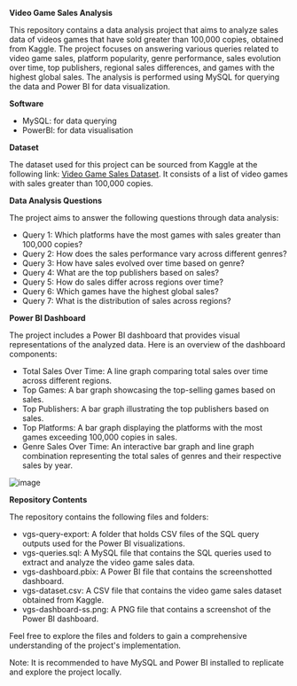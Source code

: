 **Video Game Sales Analysis**

This repository contains a data analysis project that aims to analyze sales data of videos games that have sold greater than 100,000 copies, obtained from Kaggle. The project focuses on answering various queries related to video game sales, platform popularity, genre performance, sales evolution over time, top publishers, regional sales differences, and games with the highest global sales. The analysis is performed using MySQL for querying the data and Power BI for data visualization.

**Software**

- MySQL: for data querying 
- PowerBI: for data visualisation

**Dataset**

The dataset used for this project can be sourced from Kaggle at the following link: [Video Game Sales Dataset](https://www.kaggle.com/datasets/gregorut/videogamesales). It consists of a list of video games with sales greater than 100,000 copies.

**Data Analysis Questions**

The project aims to answer the following questions through data analysis:

- Query 1: Which platforms have the most games with sales greater than 100,000 copies?
- Query 2: How does the sales performance vary across different genres?
- Query 3: How have sales evolved over time based on genre?
- Query 4: What are the top publishers based on sales?
- Query 5: How do sales differ across regions over time?
- Query 6: Which games have the highest global sales?
- Query 7: What is the distribution of sales across regions?

**Power BI Dashboard**

The project includes a Power BI dashboard that provides visual representations of the analyzed data. Here is an overview of the dashboard components:

- Total Sales Over Time: A line graph comparing total sales over time across different regions.
- Top Games: A bar graph showcasing the top-selling games based on sales.
- Top Publishers: A bar graph illustrating the top publishers based on sales.
- Top Platforms: A bar graph displaying the platforms with the most games exceeding 100,000 copies in sales.
- Genre Sales Over Time: An interactive bar graph and line graph combination representing the total sales of genres and their respective sales by year.

![image](https://github.com/ericjeongg/data-analysis-projects/assets/122524536/96832554-0a44-4ee4-81a9-2013c2f6ad2a)

**Repository Contents**

The repository contains the following files and folders:

- vgs-query-export: A folder that holds CSV files of the SQL query outputs used for the Power BI visualizations.
- vgs-queries.sql: A MySQL file that contains the SQL queries used to extract and analyze the video game sales data.
- vgs-dashboard.pbix: A Power BI file that contains the screenshotted dashboard.
- vgs-dataset.csv: A CSV file that contains the video game sales dataset obtained from Kaggle.
- vgs-dashboard-ss.png: A PNG file that contains a screenshot of the Power BI dashboard.

Feel free to explore the files and folders to gain a comprehensive understanding of the project's implementation.

Note: It is recommended to have MySQL and Power BI installed to replicate and explore the project locally.
